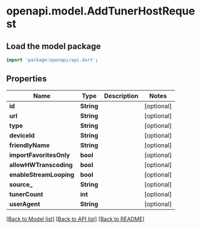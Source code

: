 # openapi.model.AddTunerHostRequest

## Load the model package
```dart
import 'package:openapi/api.dart';
```

## Properties
Name | Type | Description | Notes
------------ | ------------- | ------------- | -------------
**id** | **String** |  | [optional] 
**url** | **String** |  | [optional] 
**type** | **String** |  | [optional] 
**deviceId** | **String** |  | [optional] 
**friendlyName** | **String** |  | [optional] 
**importFavoritesOnly** | **bool** |  | [optional] 
**allowHWTranscoding** | **bool** |  | [optional] 
**enableStreamLooping** | **bool** |  | [optional] 
**source_** | **String** |  | [optional] 
**tunerCount** | **int** |  | [optional] 
**userAgent** | **String** |  | [optional] 

[[Back to Model list]](../README.md#documentation-for-models) [[Back to API list]](../README.md#documentation-for-api-endpoints) [[Back to README]](../README.md)


